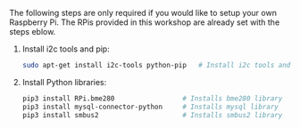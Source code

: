 The following steps are only required if you would like to setup your own
Raspberry Pi. The RPis provided in this workshop are already set with the steps eblow.

1. Install i2c tools and pip: <br/>

   ```bash
   sudo apt-get install i2c-tools python-pip   # Install i2c tools and pip
   ```

2. Install Python libraries: <br/>
   ```bash
   pip3 install RPi.bme280                 # Installs bme280 library
   pip3 install mysql-connector-python     # Installs mysql library
   pip3 install smbus2                     # Installs smbus2 library
   ```

